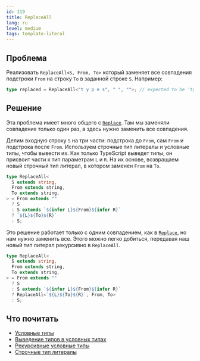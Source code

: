 ```yaml
---
id: 119
title: ReplaceAll
lang: ru
level: medium
tags: template-literal
---
```


## Проблема

Реализовать `ReplaceAll<S, From, To>` который заменяет все совпадения подстроки
`From` на строку `To` в заданной строке `S`. Например:

```typescript
type replaced = ReplaceAll<"t y p e s", " ", "">; // expected to be 'types'
```

## Решение

Эта проблема имеет много общего с [`Replace`](./medium-replace.md). Там мы
заменяли совпадение только один раз, а здесь нужно заменить все совпадения.

Делим входную строку `S` на три части: подстрока до `From`, сам `From` и
подстрока после `From`. Используем строчные тип литералы и условные типы, чтобы
вывести их. Как только TypeScript выведет типы, он присвоит части к тип
параметрам `L` и `R`. На их основе, возвращаем новый строчный тип литерал, в
котором заменен `From` на `To`.

```typescript
type ReplaceAll<
  S extends string,
  From extends string,
  To extends string,
> = From extends ""
  ? S
  : S extends `${infer L}${From}${infer R}`
  ? `${L}${To}${R}`
  : S;
```

Это решение работает только с одним совпадением, как в
[`Replace`](./medium-replace.md), но нам нужно заменить все. Этого можно легко
добиться, передавая наш новый тип литерал рекурсивно в `ReplaceAll`.

```typescript
type ReplaceAll<
  S extends string,
  From extends string,
  To extends string,
> = From extends ""
  ? S
  : S extends `${infer L}${From}${infer R}`
  ? ReplaceAll<`${L}${To}${R}`, From, To>
  : S;
```

## Что почитать

- [Условные типы](https://www.typescriptlang.org/docs/handbook/2/conditional-types.html)
- [Выведение типов в условных типах](https://www.typescriptlang.org/docs/handbook/2/conditional-types.html#inferring-within-conditional-types)
- [Рекурсивные условные типы](https://www.typescriptlang.org/docs/handbook/release-notes/typescript-4-1.html#recursive-conditional-types)
- [Строчные тип литералы](https://www.typescriptlang.org/docs/handbook/release-notes/typescript-4-1.html#template-literal-types)
